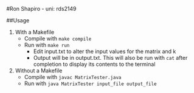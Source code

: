 #Ron Shapiro - uni: rds2149

##Usage
1. With a Makefile
   - Compile with `make compile`
   - Run with `make run`
     - Edit input.txt to alter the input values for the matrix and k
     - Output will be in output.txt. This will also be run with `cat` after completion to display its contents to the terminal
2. Without a Makefile
   - Compile with `javac MatrixTester.java`
   - Run with `java MatrixTester input_file output_file`
